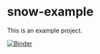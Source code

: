 # snow-example
This is an example project.


[![Binder](https://mybinder.org/badge_logo.svg)](https://mybinder.org/v2/gh/bast/snow-example/main)
